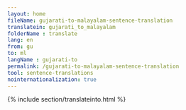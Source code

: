 ```yaml
---
layout: home
fileName: gujarati-to-malayalam-sentence-translation
translatein: gujarati_to_malayalam
folderName : translate
lang: en
from: gu
to: ml
langName : gujarati-to
permalink: /gujarati-to-malayalam-sentence-translation
tool: sentence-translations
nointernationalization: true
---
```

{% include section/translateinto.html %}
